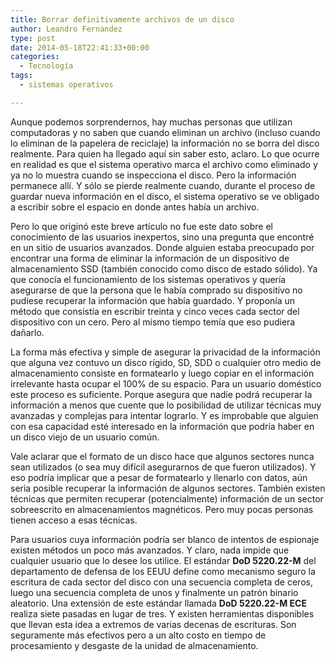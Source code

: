 ```yaml
---
title: Borrar definitivamente archivos de un disco
author: Leandro Fernandez
type: post
date: 2014-05-18T22:41:33+00:00
categories:
  - Tecnología
tags:
  - sistemas operativos

---
```

Aunque podemos sorprendernos, hay muchas personas que utilizan computadoras y no saben que cuando eliminan un archivo (incluso cuando lo eliminan de la papelera de reciclaje) la información no se borra del disco realmente. Para quien ha llegado aquí sin saber esto, aclaro. Lo que ocurre en realidad es que el sistema operativo marca el archivo como eliminado y ya no lo muestra cuando se inspecciona el disco. Pero la información permanece allí. Y sólo se pierde realmente cuando, durante el proceso de guardar nueva información en el disco, el sistema operativo se ve obligado a escribir sobre el espacio en donde antes había un archivo.

Pero lo que originó este breve artículo no fue este dato sobre el conocimiento de las usuarios inexpertos, sino una pregunta que encontré en un sitio de usuarios avanzados. Donde alguien estaba preocupado por encontrar una forma de eliminar la información de un dispositivo de almacenamiento SSD (también conocido como disco de estado sólido). Ya que conocía el funcionamiento de los sistemas operativos y quería asegurarse de que la persona que le había comprado su dispositivo no pudiese recuperar la información que había guardado. Y proponía un método que consistía en escribir treinta y cinco veces cada sector del dispositivo con un cero. Pero al mismo tiempo temía que eso pudiera dañarlo.

La forma más efectiva y simple de asegurar la privacidad de la información que alguna vez contuvo un disco rígido, SD, SDD o cualquier otro medio de almacenamiento consiste en formatearlo y luego copiar en el información irrelevante hasta ocupar el 100% de su espacio. Para un usuario doméstico este proceso es suficiente. Porque asegura que nadie podrá recuperar la información a menos que cuente que lo posibilidad de utilizar técnicas muy avanzadas y complejas para intentar lograrlo. Y es improbable que alguien con esa capacidad esté interesado en la información que podría haber en un disco viejo de un usuario común.

Vale aclarar que el formato de un disco hace que algunos sectores nunca sean utilizados (o sea muy difícil asegurarnos de que fueron utilizados). Y eso podría implicar que a pesar de formatearlo y llenarlo con datos, aún seria posible recuperar la información de algunos sectores. También existen técnicas que permiten recuperar (potencialmente) información de un sector sobreescrito en almacenamientos magnéticos. Pero muy pocas personas tienen acceso a esas técnicas.

Para usuarios cuya información podría ser blanco de intentos de espionaje existen métodos un poco más avanzados. Y claro, nada impide que cualquier usuario que lo desee los utilice. El estándar **DoD 5220.22-M** del departamento de defensa de los EEUU define como mecanismo seguro la escritura de cada sector del disco con una secuencia completa de ceros, luego una secuencia completa de unos y finalmente un patrón binario aleatorio. Una extensión de este estándar llamada **DoD 5220.22-M ECE** realiza siete pasadas en lugar de tres. Y existen herramientas disponibles que llevan esta idea a extremos de varias decenas de escrituras. Son seguramente más efectivos pero a un alto costo en tiempo de procesamiento y desgaste de la unidad de almacenamiento.